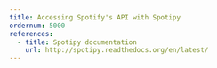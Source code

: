 ```yaml
---
title: Accessing Spotify's API with Spotipy
ordernum: 5000
references:
  - title: Spotipy documentation
    url: http://spotipy.readthedocs.org/en/latest/
---
```



